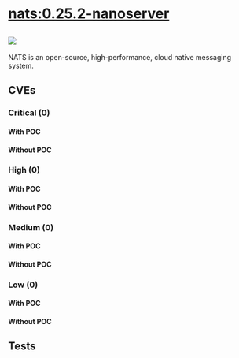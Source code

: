 # [nats:0.25.2-nanoserver](https://hub.docker.com/_/nats?tab=tags)
![](https://img.shields.io/static/v1?label=tag&message=0.25.2-nanoserver&color=blue)
---
<p>
NATS is an open-source, high-performance, cloud native messaging system.
</p>

## CVEs
### Critical (0)
#### With POC

#### Without POC


### High (0)
#### With POC

#### Without POC


### Medium (0)
#### With POC

#### Without POC


### Low (0)
#### With POC

#### Without POC


## Tests
